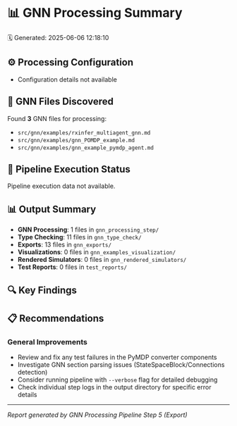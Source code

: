 # 📊 GNN Processing Summary

🗓️ Generated: 2025-06-06 12:18:10

## ⚙️ Processing Configuration

- Configuration details not available

## 📁 GNN Files Discovered

Found **3** GNN files for processing:

- `src/gnn/examples/rxinfer_multiagent_gnn.md`
- `src/gnn/examples/gnn_POMDP_example.md`
- `src/gnn/examples/gnn_example_pymdp_agent.md`

## 🔄 Pipeline Execution Status

Pipeline execution data not available.

## 📊 Output Summary

- **GNN Processing**: 1 files in `gnn_processing_step/`
- **Type Checking**: 11 files in `gnn_type_check/`
- **Exports**: 13 files in `gnn_exports/`
- **Visualizations**: 0 files in `gnn_examples_visualization/`
- **Rendered Simulators**: 0 files in `gnn_rendered_simulators/`
- **Test Reports**: 0 files in `test_reports/`

## 🔍 Key Findings


## 📋 Recommendations

### General Improvements

- Review and fix any test failures in the PyMDP converter components
- Investigate GNN section parsing issues (StateSpaceBlock/Connections detection)
- Consider running pipeline with `--verbose` flag for detailed debugging
- Check individual step logs in the output directory for specific error details

---
*Report generated by GNN Processing Pipeline Step 5 (Export)*
